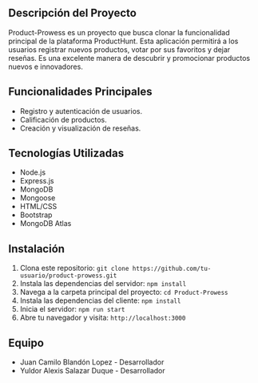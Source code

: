 ## Descripción del Proyecto

Product-Prowess es un proyecto que busca clonar la funcionalidad principal de la plataforma ProductHunt. Esta aplicación permitirá a los usuarios registrar nuevos productos, votar por sus favoritos y dejar reseñas. Es una excelente manera de descubrir y promocionar productos nuevos e innovadores.

## Funcionalidades Principales

- Registro y autenticación de usuarios.
- Calificación de productos.
- Creación y visualización de reseñas.


## Tecnologías Utilizadas

- Node.js
- Express.js
- MongoDB
- Mongoose
- HTML/CSS
- Bootstrap
- MongoDB Atlas

## Instalación

1. Clona este repositorio: `git clone https://github.com/tu-usuario/product-prowess.git`
2. Instala las dependencias del servidor: `npm install`
3. Navega a la carpeta principal del proyecto: `cd Product-Prowess`
4. Instala las dependencias del cliente: `npm install`
5. Inicia el servidor: `npm run start`
7. Abre tu navegador y visita: `http://localhost:3000`

## Equipo

- Juan Camilo Blandón Lopez - Desarrollador
- Yuldor Alexis Salazar Duque - Desarrollador
